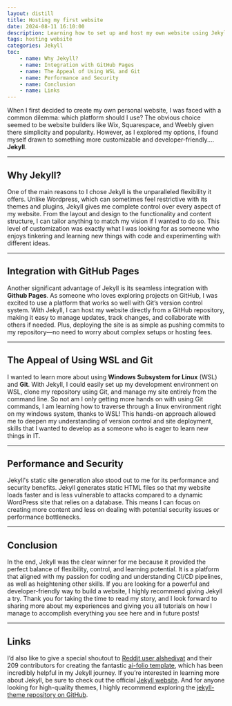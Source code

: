 ```yaml
---
layout: distill
title: Hosting my first website
date: 2024-08-11 16:10:00
description: Learning how to set up and host my own website using Jekyll.
tags: hosting website
categories: Jekyll
toc:
    - name: Why Jekyll?
    - name: Integration with GitHub Pages
    - name: The Appeal of Using WSL and Git
    - name: Performance and Security
    - name: Conclusion
    - name: Links
---
```


When I first decided to create my own personal website, I was faced with a common dilemma: which platform should I use? The obvious choice seemed to be website builders like Wix, Squarespace, and Weebly given there simplicity and popularity. However, as I explored my options, I found myself drawn to something more customizable and developer-friendly.... **Jekyll**.

---

## Why Jekyll?

One of the main reasons to I chose Jekyll is the unparalleled flexibility it offers. Unlike Wordpress, which can sometimes feel restrictive with its themes and plugins, Jekyll gives me complete control over every aspect of my website. From the layout and design to the functionality and content structure, I can tailor anything to match my vision if I wanted to do so. This level of customization was exactly what I was looking for as someone who enjoys tinkering and learning new things with code and experimenting with different ideas.

---

## Integration with GitHub Pages

Another significant advantage of Jekyll is its seamless integration with **Github Pages**. As someone who loves exploring projects on GitHub, I was excited to use a platform that works so well with Git’s version control system. With Jekyll, I can host my website directly from a GitHub repository, making it easy to manage updates, track changes, and collaborate with others if needed. Plus, deploying the site is as simple as pushing commits to my repository—no need to worry about complex setups or hosting fees.

---

## The Appeal of Using WSL and Git

I wanted to learn more about using **Windows Subsystem for Linux** (WSL) and **Git**. With Jekyll, I could easily set up my development environment on WSL, clone my repository using Git, and manage my site entirely from the command line. So not am I only getting more hands on with using Git commands, I am learning how to traverse through a linux environment right on my windows system, thanks to WSL! This hands-on approach allowed me to deepen my understanding of version control and site deployment, skills that I wanted to develop as a someone who is eager to learn new things in IT.

---

## Performance and Security

Jekyll's static site generation also stood out to me for its performance and security benefits. Jekyll generates static HTML files so that my website loads faster and is less vulnerable to attacks compared to a dynamic WordPress site that relies on a database. This means I can focus on creating more content and less on dealing with potential security issues or performance bottlenecks.

---

## Conclusion

In the end, Jekyll was the clear winner for me because it provided the perfect balance of flexibility, control, and learning potential. It is a platform that aligned with my passion for coding and understanding CI/CD pipelines, as well as heightening other skills. If you are looking for a powerful and developer-friendly way to build a website, I highly recommend giving Jekyll a try. Thank you for taking the time to read my story, and I look forward to sharing more about my experiences and giving you all tutorials on how I manage to accomplish everything you see here and in future posts!

---

## Links

I’d also like to give a special shoutout to [Reddit user alshedivat](https://github.com/alshedivat) and their 209 contributors for creating the fantastic [ai-folio template](https://github.com/alshedivat/al-folio), which has been incredibly helpful in my Jekyll journey. If you’re interested in learning more about Jekyll, be sure to check out the official [Jekyll website](https://jekyllrb.com/). And for anyone looking for high-quality themes, I highly recommend exploring the [jekyll-theme repository on GitHub](https://github.com/topics/jekyll-theme).